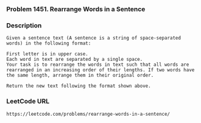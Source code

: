 ### Problem 1451. Rearrange Words in a Sentence

### Description
    Given a sentence text (A sentence is a string of space-separated words) in the following format:
    
    First letter is in upper case.
    Each word in text are separated by a single space.
    Your task is to rearrange the words in text such that all words are rearranged in an increasing order of their lengths. If two words have the same length, arrange them in their original order.
    
    Return the new text following the format shown above.
    
### LeetCode URL
    https://leetcode.com/problems/rearrange-words-in-a-sentence/
